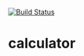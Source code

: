[![Build Status](https://travis-ci.com/mz081130/calculator.svg?branch=master)](https://travis-ci.com/mz081130/calculator)

# calculator
